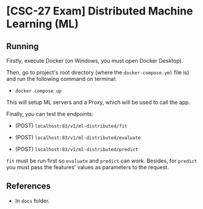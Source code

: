 # [CSC-27 Exam] Distributed Machine Learning (ML)

## Running

Firstly, execute Docker (on Windows, you must open Docker Desktop).

Then, go to project's root directory (where the `docker-compose.yml` file is) and run the following command on terminal:

- `docker compose up`

This will setup ML servers and a Proxy, which will be used to call the app.

Finally, you can test the endpoints:

- (POST) `localhost:83/v1/ml-distributed/fit` 

- (POST) `localhost:83/v1/ml-distributed/evaluate`

- (POST) `localhost:83/v1/ml-distributed/predict`

`fit` must be run first so `evaluate` and `predict` can work. Besides, for `predict` you must pass the features' values as parameters to the request.

## References

- In `docs` folder.